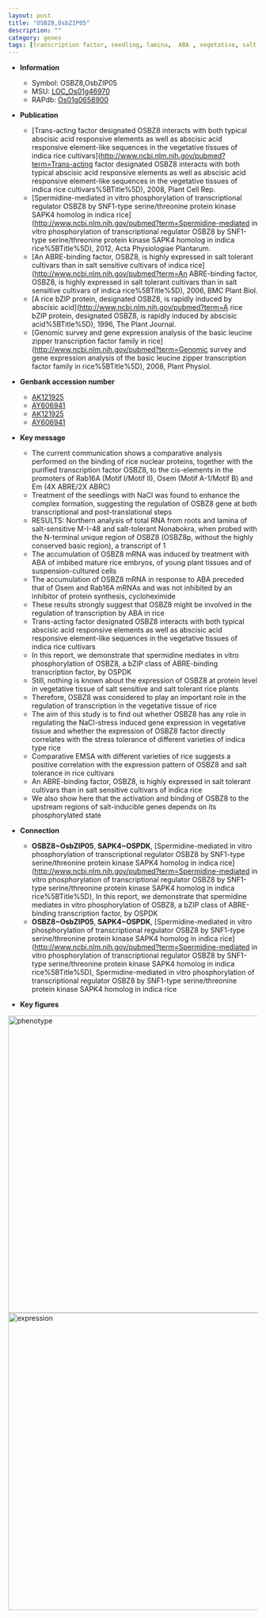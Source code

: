 ```yaml
---
layout: post
title: "OSBZ8,OsbZIP05"
description: ""
category: genes
tags: [transcription factor, seedling, lamina,  ABA , vegetative, salt tolerance, salt, root]
---
```


* **Information**  
    + Symbol: OSBZ8,OsbZIP05  
    + MSU: [LOC_Os01g46970](http://rice.plantbiology.msu.edu/cgi-bin/ORF_infopage.cgi?orf=LOC_Os01g46970)  
    + RAPdb: [Os01g0658900](http://rapdb.dna.affrc.go.jp/viewer/gbrowse_details/irgsp1?name=Os01g0658900)  

* **Publication**  
    + [Trans-acting factor designated OSBZ8 interacts with both typical abscisic acid responsive elements as well as abscisic acid responsive element-like sequences in the vegetative tissues of indica rice cultivars](http://www.ncbi.nlm.nih.gov/pubmed?term=Trans-acting factor designated OSBZ8 interacts with both typical abscisic acid responsive elements as well as abscisic acid responsive element-like sequences in the vegetative tissues of indica rice cultivars%5BTitle%5D), 2008, Plant Cell Rep.
    + [Spermidine-mediated in vitro phosphorylation of transcriptional regulator OSBZ8 by SNF1-type serine/threonine protein kinase SAPK4 homolog in indica rice](http://www.ncbi.nlm.nih.gov/pubmed?term=Spermidine-mediated in vitro phosphorylation of transcriptional regulator OSBZ8 by SNF1-type serine/threonine protein kinase SAPK4 homolog in indica rice%5BTitle%5D), 2012, Acta Physiologiae Plantarum.
    + [An ABRE-binding factor, OSBZ8, is highly expressed in salt tolerant cultivars than in salt sensitive cultivars of indica rice](http://www.ncbi.nlm.nih.gov/pubmed?term=An ABRE-binding factor, OSBZ8, is highly expressed in salt tolerant cultivars than in salt sensitive cultivars of indica rice%5BTitle%5D), 2006, BMC Plant Biol.
    + [A rice bZIP protein, designated OSBZ8, is rapidly induced by abscisic acid](http://www.ncbi.nlm.nih.gov/pubmed?term=A rice bZIP protein, designated OSBZ8, is rapidly induced by abscisic acid%5BTitle%5D), 1996, The Plant Journal.
    + [Genomic survey and gene expression analysis of the basic leucine zipper transcription factor family in rice](http://www.ncbi.nlm.nih.gov/pubmed?term=Genomic survey and gene expression analysis of the basic leucine zipper transcription factor family in rice%5BTitle%5D), 2008, Plant Physiol.

* **Genbank accession number**  
    + [AK121925](http://www.ncbi.nlm.nih.gov/nuccore/AK121925)
    + [AY606941](http://www.ncbi.nlm.nih.gov/nuccore/AY606941)
    + [AK121925](http://www.ncbi.nlm.nih.gov/nuccore/AK121925)
    + [AY606941](http://www.ncbi.nlm.nih.gov/nuccore/AY606941)

* **Key message**  
    + The current communication shows a comparative analysis performed on the binding of rice nuclear proteins, together with the purified transcription factor OSBZ8, to the cis-elements in the promoters of Rab16A (Motif I/Motif II), Osem (Motif A-1/Motif B) and Em (4X ABRE/2X ABRC)
    + Treatment of the seedlings with NaCl was found to enhance the complex formation, suggesting the regulation of OSBZ8 gene at both transcriptional and post-translational steps
    + RESULTS: Northern analysis of total RNA from roots and lamina of salt-sensitive M-I-48 and salt-tolerant Nonabokra, when probed with the N-terminal unique region of OSBZ8 (OSBZ8p, without the highly conserved basic region), a transcript of 1
    + The accumulation of OSBZ8 mRNA was induced by treatment with ABA of imbibed mature rice embryos, of young plant tissues and of suspension-cultured cells
    + The accumulation of OSBZ8 mRNA in response to ABA preceded that of Osem and Rab16A mRNAs and was not inhibited by an inhibitor of protein synthesis, cycloheximide
    + These results strongly suggest that OSBZ8 might be involved in the regulation of transcription by ABA in rice
    + Trans-acting factor designated OSBZ8 interacts with both typical abscisic acid responsive elements as well as abscisic acid responsive element-like sequences in the vegetative tissues of indica rice cultivars
    + In this report, we demonstrate that spermidine mediates in vitro phosphorylation of OSBZ8, a bZIP class of ABRE-binding transcription factor, by OSPDK
    + Still, nothing is known about the expression of OSBZ8 at protein level in vegetative tissue of salt sensitive and salt tolerant rice plants
    + Therefore, OSBZ8 was considered to play an important role in the regulation of transcription in the vegetative tissue of rice
    + The aim of this study is to find out whether OSBZ8 has any role in regulating the NaCl-stress induced gene expression in vegetative tissue and whether the expression of OSBZ8 factor directly correlates with the stress tolerance of different varieties of indica type rice
    + Comparative EMSA with different varieties of rice suggests a positive correlation with the expression pattern of OSBZ8 and salt tolerance in rice cultivars
    + An ABRE-binding factor, OSBZ8, is highly expressed in salt tolerant cultivars than in salt sensitive cultivars of indica rice
    + We also show here that the activation and binding of OSBZ8 to the upstream regions of salt-inducible genes depends on its phosphorylated state

* **Connection**  
    + __OSBZ8~OsbZIP05__, __SAPK4~OSPDK__, [Spermidine-mediated in vitro phosphorylation of transcriptional regulator OSBZ8 by SNF1-type serine/threonine protein kinase SAPK4 homolog in indica rice](http://www.ncbi.nlm.nih.gov/pubmed?term=Spermidine-mediated in vitro phosphorylation of transcriptional regulator OSBZ8 by SNF1-type serine/threonine protein kinase SAPK4 homolog in indica rice%5BTitle%5D), In this report, we demonstrate that spermidine mediates in vitro phosphorylation of OSBZ8, a bZIP class of ABRE-binding transcription factor, by OSPDK
    + __OSBZ8~OsbZIP05__, __SAPK4~OSPDK__, [Spermidine-mediated in vitro phosphorylation of transcriptional regulator OSBZ8 by SNF1-type serine/threonine protein kinase SAPK4 homolog in indica rice](http://www.ncbi.nlm.nih.gov/pubmed?term=Spermidine-mediated in vitro phosphorylation of transcriptional regulator OSBZ8 by SNF1-type serine/threonine protein kinase SAPK4 homolog in indica rice%5BTitle%5D), Spermidine-mediated in vitro phosphorylation of transcriptional regulator OSBZ8 by SNF1-type serine/threonine protein kinase SAPK4 homolog in indica rice

* **Key figures**  
<img src="http://ricencode.github.io/images/OSBZ8~OsbZIP05.pheno.png" alt="phenotype"  style="width: 600px;"/>

<img src="http://ricencode.github.io/images/OSBZ8~OsbZIP05.exp.png" alt="expression"  style="width: 600px;"/>


